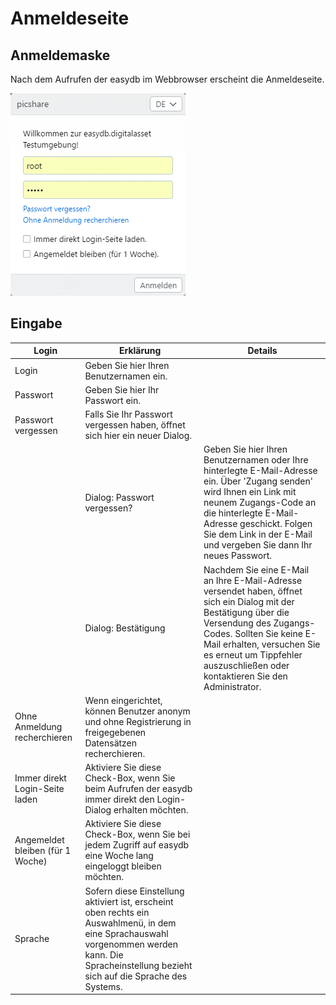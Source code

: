 # Anmeldeseite

## Anmeldemaske

Nach dem Aufrufen der easydb im Webbrowser erscheint die Anmeldeseite.

![Anmeldeseite](login.png)

## Eingabe

|Login|Erklärung|Details|
|--|--|--|
|Login|Geben Sie hier Ihren Benutzernamen ein.||
|Passwort|Geben Sie hier Ihr Passwort ein.||
|Passwort vergessen| Falls Sie Ihr Passwort vergessen haben, öffnet sich hier ein neuer Dialog.||
||Dialog: Passwort vergessen?|Geben Sie hier Ihren Benutzernamen oder Ihre hinterlegte E-Mail-Adresse ein. Über 'Zugang senden' wird Ihnen ein Link mit neunem Zugangs-Code an die hinterlegte E-Mail-Adresse geschickt. Folgen Sie dem Link in der E-Mail und vergeben Sie dann Ihr neues Passwort.|
||Dialog: Bestätigung|Nachdem Sie eine E-Mail an Ihre E-Mail-Adresse versendet haben, öffnet sich ein Dialog mit der Bestätigung über die Versendung des Zugangs-Codes. Sollten Sie keine E-Mail erhalten, versuchen Sie es erneut um Tippfehler auszuschließen oder kontaktieren Sie den Administrator.|
|Ohne Anmeldung recherchieren|Wenn eingerichtet, können Benutzer anonym und ohne Registrierung in freigegebenen Datensätzen recherchieren. ||
|Immer direkt Login-Seite laden|Aktiviere Sie diese Check-Box, wenn Sie beim Aufrufen der easydb immer direkt den Login-Dialog erhalten möchten.||
|Angemeldet bleiben (für 1 Woche)|Aktiviere Sie diese Check-Box, wenn Sie bei jedem Zugriff auf easydb eine Woche lang eingeloggt bleiben möchten.||
|Sprache|Sofern diese Einstellung aktiviert ist, erscheint oben rechts ein Auswahlmenü, in dem eine Sprachauswahl vorgenommen werden kann. Die Spracheinstellung bezieht sich auf die Sprache des Systems.||
